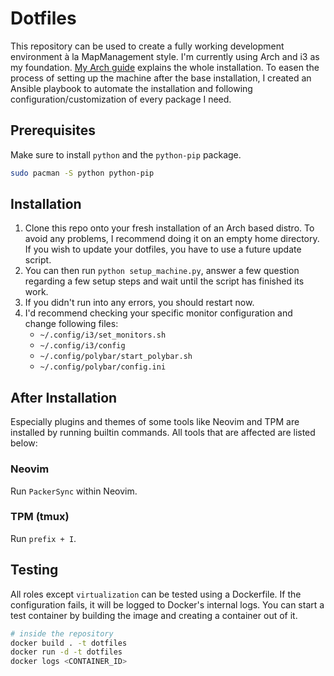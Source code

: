 # Dotfiles

This repository can be used to create a fully working development environment à la MapManagement
style. I'm currently using Arch and i3 as my foundation.
[My Arch guide](https://github.com/MapManagement/dotfiles/blob/master/guides/arch_guide.md) explains
the whole installation. To easen the process of setting up the machine after the base installation,
I created an Ansible playbook to automate the installation and following configuration/customization
of every package I need.

## Prerequisites

Make sure to install ``python`` and the ``python-pip`` package.

```sh
sudo pacman -S python python-pip
```

## Installation

1. Clone this repo onto your fresh installation of an Arch based distro. To avoid any problems, I
recommend doing it on an empty home directory. If you wish to update your dotfiles, you have to
use a future update script.
2. You can then run ``python setup_machine.py``, answer a few question regarding a few setup steps
and wait until the script has finished its work.
3. If you didn't run into any errors, you should restart now.
4. I'd recommend checking your specific monitor configuration and change following files:
    - ``~/.config/i3/set_monitors.sh``
    - ``~/.config/i3/config``
    - ``~/.config/polybar/start_polybar.sh``
    - ``~/.config/polybar/config.ini``

## After Installation

Especially plugins and themes of some tools like Neovim and TPM are installed by running builtin
commands. All tools that are affected are listed below:

### Neovim

Run ``PackerSync`` within Neovim.

### TPM (tmux)

Run ``prefix + I``.

## Testing

All roles except ``virtualization`` can be tested using a Dockerfile. If the configuration fails,
it will be logged to Docker's internal logs. You can start a test container by building the image
and creating a container out of it.

```sh
# inside the repository
docker build . -t dotfiles
docker run -d -t dotfiles
docker logs <CONTAINER_ID>
```
